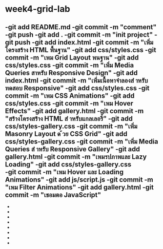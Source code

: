 # week4-grid-lab
 -git add README.md
 -git commit -m "comment"
 -git push
 -git add .
 -git commit -m  "init project"
 -git push 
 -git add index.html
 -git commit -m "เพิ่มโครงสร้าง HTML พื้นฐาน" 
 -git add css/styles.css
 -git commit -m "เพม Grid Layout พนฐาน" 
 -git add css/styles.css
 -git commit -m "เพิ่ม Media Queries สาหรับ Responsive Design"
 -git add index.html
 -git commit -m "เพิ่มเนื้อหาจําลองสํ
าหรับทดสอบ Responsive"
 -git add css/styles.css
 -git commit -m "เพม CSS Animations"
 -git add css/styles.css
 -git commit -m "เพม Hover Effects" 
 -git add  gallery.html
 -git commit -m "สร้างโครงสร้าง HTML สํ
าหรับแกลเลอรี่"
 -git add css/styles-gallery.css
 -git commit -m "เพิ่ม Masonry Layout ด ้วย CSS Grid"
 -git add css/styles-gallery.css
 -git commit -m "เพิ่ม Media Queries สํ
าหรับ Responsive Gallery"
 -git add  gallery.html
 -git commit -m "เพมรปภาพและ Lazy Loading"
 -git add css/styles-gallery.css  
 -git commit -m "เพม Hover และ Loading Animations"
 -git add js/script.js
 -git commit -m "เพม Filter Animations"
 -git add  gallery.html
 -git commit -m "เชอมตอ  JavaScript"
 -
 -
 -
 -
 -
 -
 -
 -
 -
